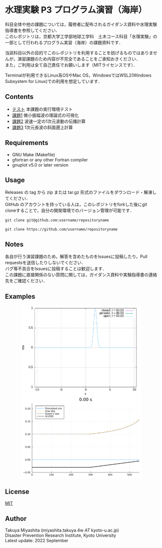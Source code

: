 # 水理実験 P3 プログラム演習（海岸）
科目全体や他の課題については，履修者に配布されるガイダンス資料や水理実験指導書を参照してください．  
このレポジトリは，京都大学工学部地球工学科　土木コース科目「水理実験」の一部として行われるプログラム実習（海岸）の課題資料です．  

当該科目以外の目的でこのレポジトリを利用することを妨げるものではありませんが，演習課題のため内容が不完全であることをご承知おきください．  
また，ご利用は全て自己責任でお願いします（MITライセンスです）．  

Terminalが利用できるLinux系OSやMac OS，WindowsではWSL2(Windows Subsystem for Linux)での利用を想定しています．  


## Contents
- [テスト](/test) 本課題の実行環境テスト
- [課題1](/ex_small_amplitude_waves) 微小振幅波の理論式の可視化
- [課題2](/ex_waveeq_1d) 波速一定の1次元波動の伝播計算
- [課題3](/ex_longwave_1d) 1次元長波の斜面遡上計算


## Requirements
- GNU Make (Makefile)
- gfortran or any other Fortran compiler
- gnuplot v5.0 or later version


## Usage
Releases の tag から zip または tar.gz 形式のファイルをダウンロード・解凍してください．  
GitHub のアカウントを持っている人は，このレポジトリをforkした後にgit cloneすることで，自分の開発環境でのバージョン管理が可能です．
```shell
git clone git@github.com:username/repositoryname
```
```shell
git clone https://github.com/username/repositoryname
```


## Notes
各自が行う演習課題のため，解答を含めたものをIssuesに投稿したり，Pull requestsを送信したりしないでください．  
バグ等不具合をIssuesに投稿することは歓迎します．  
この課題に直接関係のない質問に関しては，ガイダンス資料や実験指導書の連絡先をご確認ください．  

## Examples
<p align="center">
<img src="/fig/wave1d_bc_comparison.gif", width="400">
<img src="/fig/ex_longwave.gif", width="400">
</p>


## License
[MIT](/LICENSE)

## Author
Takuya Miyashita (miyashita.takuya.4w $AT$ kyoto-u.ac.jp)  
Disaster Prevention Research Institute, Kyoto University  
Latest update: 2022 September